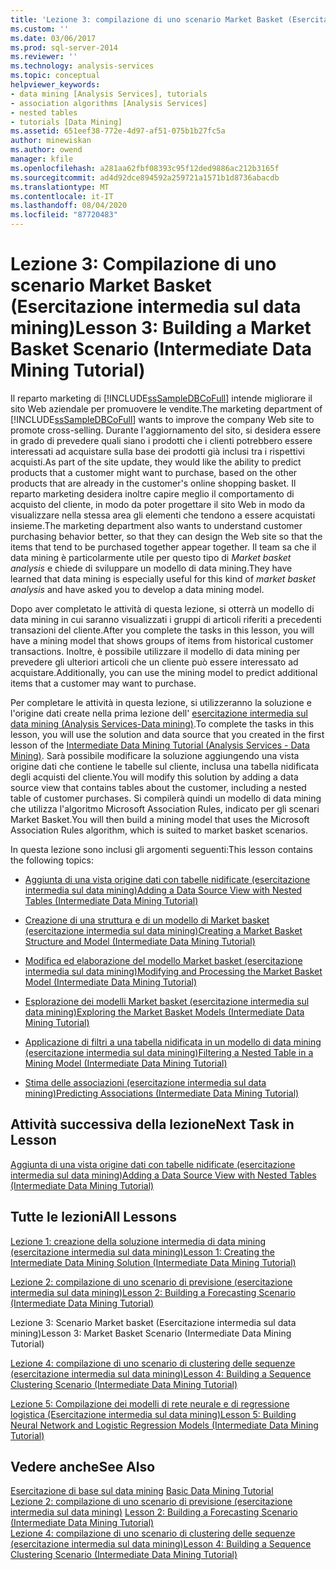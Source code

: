```yaml
---
title: 'Lezione 3: compilazione di uno scenario Market Basket (Esercitazione intermedia sul data mining) | Microsoft Docs'
ms.custom: ''
ms.date: 03/06/2017
ms.prod: sql-server-2014
ms.reviewer: ''
ms.technology: analysis-services
ms.topic: conceptual
helpviewer_keywords:
- data mining [Analysis Services], tutorials
- association algorithms [Analysis Services]
- nested tables
- tutorials [Data Mining]
ms.assetid: 651eef38-772e-4d97-af51-075b1b27fc5a
author: minewiskan
ms.author: owend
manager: kfile
ms.openlocfilehash: a281aa62fbf08393c95f12ded9886ac212b3165f
ms.sourcegitcommit: ad4d92dce894592a259721a1571b1d8736abacdb
ms.translationtype: MT
ms.contentlocale: it-IT
ms.lasthandoff: 08/04/2020
ms.locfileid: "87720483"
---
```

# <a name="lesson-3-building-a-market-basket-scenario-intermediate-data-mining-tutorial"></a><span data-ttu-id="343dc-102">Lezione 3: Compilazione di uno scenario Market Basket (Esercitazione intermedia sul data mining)</span><span class="sxs-lookup"><span data-stu-id="343dc-102">Lesson 3: Building a Market Basket Scenario (Intermediate Data Mining Tutorial)</span></span>
  <span data-ttu-id="343dc-103">Il reparto marketing di [!INCLUDE[ssSampleDBCoFull](../includes/sssampledbcofull-md.md)] intende migliorare il sito Web aziendale per promuovere le vendite.</span><span class="sxs-lookup"><span data-stu-id="343dc-103">The marketing department of [!INCLUDE[ssSampleDBCoFull](../includes/sssampledbcofull-md.md)] wants to improve the company Web site to promote cross-selling.</span></span> <span data-ttu-id="343dc-104">Durante l'aggiornamento del sito, si desidera essere in grado di prevedere quali siano i prodotti che i clienti potrebbero essere interessati ad acquistare sulla base dei prodotti già inclusi tra i rispettivi acquisti.</span><span class="sxs-lookup"><span data-stu-id="343dc-104">As part of the site update, they would like the ability to predict products that a customer might want to purchase, based on the other products that are already in the customer's online shopping basket.</span></span> <span data-ttu-id="343dc-105">Il reparto marketing desidera inoltre capire meglio il comportamento di acquisto del cliente, in modo da poter progettare il sito Web in modo da visualizzare nella stessa area gli elementi che tendono a essere acquistati insieme.</span><span class="sxs-lookup"><span data-stu-id="343dc-105">The marketing department also wants to understand customer purchasing behavior better, so that they can design the Web site so that the items that tend to be purchased together appear together.</span></span> <span data-ttu-id="343dc-106">Il team sa che il data mining è particolarmente utile per questo tipo di *Market basket analysis* e chiede di sviluppare un modello di data mining.</span><span class="sxs-lookup"><span data-stu-id="343dc-106">They have learned that data mining is especially useful for this kind of *market basket analysis* and have asked you to develop a data mining model.</span></span>  
  
 <span data-ttu-id="343dc-107">Dopo aver completato le attività di questa lezione, si otterrà un modello di data mining in cui saranno visualizzati i gruppi di articoli riferiti a precedenti transazioni del cliente.</span><span class="sxs-lookup"><span data-stu-id="343dc-107">After you complete the tasks in this lesson, you will have a mining model that shows groups of items from historical customer transactions.</span></span> <span data-ttu-id="343dc-108">Inoltre, è possibile utilizzare il modello di data mining per prevedere gli ulteriori articoli che un cliente può essere interessato ad acquistare.</span><span class="sxs-lookup"><span data-stu-id="343dc-108">Additionally, you can use the mining model to predict additional items that a customer may want to purchase.</span></span>  
  
 <span data-ttu-id="343dc-109">Per completare le attività in questa lezione, si utilizzeranno la soluzione e l'origine dati create nella prima lezione dell' [esercitazione intermedia sul data mining &#40;Analysis Services-Data mining&#41;](../../2014/tutorials/intermediate-data-mining-tutorial-analysis-services-data-mining.md).</span><span class="sxs-lookup"><span data-stu-id="343dc-109">To complete the tasks in this lesson, you will use the solution and data source that you created in the first lesson of the [Intermediate Data Mining Tutorial &#40;Analysis Services - Data Mining&#41;](../../2014/tutorials/intermediate-data-mining-tutorial-analysis-services-data-mining.md).</span></span> <span data-ttu-id="343dc-110">Sarà possibile modificare la soluzione aggiungendo una vista origine dati che contiene le tabelle sul cliente, inclusa una tabella nidificata degli acquisti del cliente.</span><span class="sxs-lookup"><span data-stu-id="343dc-110">You will modify this solution by adding a data source view that contains tables about the customer, including a nested table of customer purchases.</span></span>  <span data-ttu-id="343dc-111">Si compilerà quindi un modello di data mining che utilizza l'algoritmo Microsoft Association Rules, indicato per gli scenari Market Basket.</span><span class="sxs-lookup"><span data-stu-id="343dc-111">You will then build a mining model that uses the Microsoft Association Rules algorithm, which is suited to market basket scenarios.</span></span>  
  
 <span data-ttu-id="343dc-112">In questa lezione sono inclusi gli argomenti seguenti:</span><span class="sxs-lookup"><span data-stu-id="343dc-112">This lesson contains the following topics:</span></span>  
  
-   [<span data-ttu-id="343dc-113">Aggiunta di una vista origine dati con tabelle nidificate &#40;esercitazione intermedia sul data mining&#41;</span><span class="sxs-lookup"><span data-stu-id="343dc-113">Adding a Data Source View with Nested Tables &#40;Intermediate Data Mining Tutorial&#41;</span></span>](../../2014/tutorials/adding-a-data-source-view-with-nested-tables-intermediate-data-mining-tutorial.md)  
  
-   [<span data-ttu-id="343dc-114">Creazione di una struttura e di un modello di Market basket &#40;esercitazione intermedia sul data mining&#41;</span><span class="sxs-lookup"><span data-stu-id="343dc-114">Creating a Market Basket Structure and Model &#40;Intermediate Data Mining Tutorial&#41;</span></span>](../../2014/tutorials/creating-a-market-basket-structure-and-model-intermediate-data-mining-tutorial.md)  
  
-   [<span data-ttu-id="343dc-115">Modifica ed elaborazione del modello Market basket &#40;esercitazione intermedia sul data mining&#41;</span><span class="sxs-lookup"><span data-stu-id="343dc-115">Modifying and Processing the Market Basket Model &#40;Intermediate Data Mining Tutorial&#41;</span></span>](../../2014/tutorials/modify-process-market-basket-model-intermediate-data-mining-tutorial.md)  
  
-   [<span data-ttu-id="343dc-116">Esplorazione dei modelli Market basket &#40;esercitazione intermedia sul data mining&#41;</span><span class="sxs-lookup"><span data-stu-id="343dc-116">Exploring the Market Basket Models &#40;Intermediate Data Mining Tutorial&#41;</span></span>](../../2014/tutorials/exploring-the-market-basket-models-intermediate-data-mining-tutorial.md)  
  
-   [<span data-ttu-id="343dc-117">Applicazione di filtri a una tabella nidificata in un modello di data mining &#40;esercitazione intermedia sul data mining&#41;</span><span class="sxs-lookup"><span data-stu-id="343dc-117">Filtering a Nested Table in a Mining Model &#40;Intermediate Data Mining Tutorial&#41;</span></span>](../../2014/tutorials/filtering-a-nested-table-in-a-mining-model-intermediate-data-mining-tutorial.md)  
  
-   [<span data-ttu-id="343dc-118">Stima delle associazioni &#40;esercitazione intermedia sul data mining&#41;</span><span class="sxs-lookup"><span data-stu-id="343dc-118">Predicting Associations &#40;Intermediate Data Mining Tutorial&#41;</span></span>](../../2014/tutorials/predicting-associations-intermediate-data-mining-tutorial.md)  
  
## <a name="next-task-in-lesson"></a><span data-ttu-id="343dc-119">Attività successiva della lezione</span><span class="sxs-lookup"><span data-stu-id="343dc-119">Next Task in Lesson</span></span>  
 [<span data-ttu-id="343dc-120">Aggiunta di una vista origine dati con tabelle nidificate &#40;esercitazione intermedia sul data mining&#41;</span><span class="sxs-lookup"><span data-stu-id="343dc-120">Adding a Data Source View with Nested Tables &#40;Intermediate Data Mining Tutorial&#41;</span></span>](../../2014/tutorials/adding-a-data-source-view-with-nested-tables-intermediate-data-mining-tutorial.md)  
  
## <a name="all-lessons"></a><span data-ttu-id="343dc-121">Tutte le lezioni</span><span class="sxs-lookup"><span data-stu-id="343dc-121">All Lessons</span></span>  
 [<span data-ttu-id="343dc-122">Lezione 1: creazione della soluzione intermedia di data mining &#40;esercitazione intermedia sul data mining&#41;</span><span class="sxs-lookup"><span data-stu-id="343dc-122">Lesson 1: Creating the Intermediate Data Mining Solution &#40;Intermediate Data Mining Tutorial&#41;</span></span>](../../2014/tutorials/lesson-1-create-solution-intermediate-data-mining-tutorial.md)  
  
 [<span data-ttu-id="343dc-123">Lezione 2: compilazione di uno scenario di previsione &#40;esercitazione intermedia sul data mining&#41;</span><span class="sxs-lookup"><span data-stu-id="343dc-123">Lesson 2: Building a Forecasting Scenario &#40;Intermediate Data Mining Tutorial&#41;</span></span>](../../2014/tutorials/lesson-2-building-a-forecasting-scenario-intermediate-data-mining-tutorial.md)  
  
 <span data-ttu-id="343dc-124">Lezione 3: Scenario Market basket (Esercitazione intermedia sul data mining)</span><span class="sxs-lookup"><span data-stu-id="343dc-124">Lesson 3: Market Basket Scenario (Intermediate Data Mining Tutorial)</span></span>  
  
 [<span data-ttu-id="343dc-125">Lezione 4: compilazione di uno scenario di clustering delle sequenze &#40;esercitazione intermedia sul data mining&#41;</span><span class="sxs-lookup"><span data-stu-id="343dc-125">Lesson 4: Building a Sequence Clustering Scenario &#40;Intermediate Data Mining Tutorial&#41;</span></span>](../../2014/tutorials/lesson-4-build-sequence-clustering-scenario-intermediate-data-mining.md)  
  
 [<span data-ttu-id="343dc-126">Lezione 5: Compilazione dei modelli di rete neurale e di regressione logistica &#40;Esercitazione intermedia sul data mining&#41;</span><span class="sxs-lookup"><span data-stu-id="343dc-126">Lesson 5: Building Neural Network and Logistic Regression Models &#40;Intermediate Data Mining Tutorial&#41;</span></span>](../../2014/tutorials/lesson-5-build-models-intermediate-data-mining-tutorial.md)  
  
## <a name="see-also"></a><span data-ttu-id="343dc-127">Vedere anche</span><span class="sxs-lookup"><span data-stu-id="343dc-127">See Also</span></span>  
 <span data-ttu-id="343dc-128">[Esercitazione di base sul data mining](../../2014/tutorials/basic-data-mining-tutorial.md) </span><span class="sxs-lookup"><span data-stu-id="343dc-128">[Basic Data Mining Tutorial](../../2014/tutorials/basic-data-mining-tutorial.md) </span></span>  
 <span data-ttu-id="343dc-129">[Lezione 2: compilazione di uno scenario di previsione &#40;esercitazione intermedia sul data mining&#41;](../../2014/tutorials/lesson-2-building-a-forecasting-scenario-intermediate-data-mining-tutorial.md) </span><span class="sxs-lookup"><span data-stu-id="343dc-129">[Lesson 2: Building a Forecasting Scenario &#40;Intermediate Data Mining Tutorial&#41;](../../2014/tutorials/lesson-2-building-a-forecasting-scenario-intermediate-data-mining-tutorial.md) </span></span>  
 [<span data-ttu-id="343dc-130">Lezione 4: compilazione di uno scenario di clustering delle sequenze &#40;esercitazione intermedia sul data mining&#41;</span><span class="sxs-lookup"><span data-stu-id="343dc-130">Lesson 4: Building a Sequence Clustering Scenario &#40;Intermediate Data Mining Tutorial&#41;</span></span>](../../2014/tutorials/lesson-4-build-sequence-clustering-scenario-intermediate-data-mining.md)  
  
  
